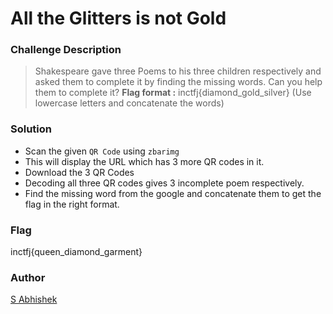 # All the Glitters is not Gold

### Challenge Description

> Shakespeare gave three Poems to his three children respectively and asked them to complete it by finding the missing words. Can you help them to complete it?
> **Flag format :** inctfj{diamond_gold_silver} (Use lowercase letters and concatenate the words)

### Solution

- Scan the given `QR Code` using `zbarimg`
- This will display the URL which has 3 more QR codes in it.
- Download the 3 QR Codes 
- Decoding all three QR codes gives 3 incomplete poem respectively.
- Find the missing word from the google and concatenate them to get the flag in the right format.

### Flag

inctfj{queen_diamond_garment}

### Author

[S Abhishek](https://twitter.com/a3X3k)
